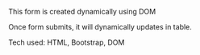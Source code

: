 This form is created dynamically using DOM

Once form submits, it will dynamically updates in table.

Tech used:
HTML, Bootstrap, DOM
